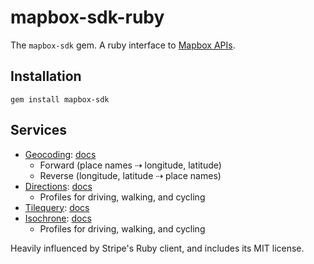 # mapbox-sdk-ruby

The `mapbox-sdk` gem. A ruby interface to [Mapbox APIs](https://www.mapbox.com/developers/api/).

## Installation

```
gem install mapbox-sdk
```

## Services

* [Geocoding](https://www.mapbox.com/api-documentation/#geocoding): [docs](https://github.com/mapbox/mapbox-sdk-rb/blob/update-docs/docs/geocoding.md)
  * Forward (place names ⇢  longitude, latitude)
  * Reverse (longitude, latitude ⇢ place names)
* [Directions](https://www.mapbox.com/api-documentation/#directions): [docs](https://github.com/mapbox/mapbox-sdk-rb/blob/update-docs/docs/directions.md)
  * Profiles for driving, walking, and cycling
* [Tilequery](https://www.mapbox.com/api-documentation/#tilequery): [docs](https://github.com/mapbox/mapbox-sdk-rb/blob/update-docs/docs/tilequery.md)
* [Isochrone](https://www.mapbox.com/api-documentation/#isochrone): [docs](https://github.com/mapbox/mapbox-sdk-rb/blob/update-docs/docs/isochrone.md)
  * Profiles for driving, walking, and cycling

Heavily influenced by Stripe's Ruby client, and includes its MIT license.